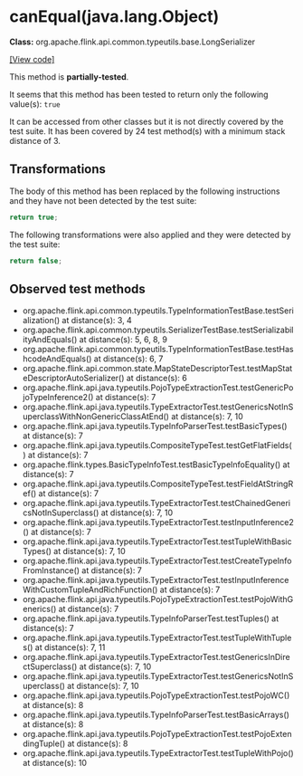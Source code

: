 # canEqual(java.lang.Object)

**Class:** org.apache.flink.api.common.typeutils.base.LongSerializer

[[View code]](https://github.com/apache/flink/blob/740f711c4ec9c4b7cdefd01c9f64857c345a68a1/flink-core/src/main/java//org/apache/flink/api/common/typeutils/base/LongSerializer.java#L83)

This method is **partially-tested**.

It seems that this method has been tested to return only the following value(s): `true`


It can be accessed from other classes but it is not directly covered by the test suite. 
It has been covered by 24 test method(s) with a minimum stack distance of 3.

## Transformations


The body of this method has been replaced by the following instructions and they have not been detected by the test suite:

```Java
return true;
```

The following transformations were also applied and they were detected by the test suite:

```Java
return false;
```





## Observed test methods

* org.apache.flink.api.common.typeutils.TypeInformationTestBase.testSerialization() at distance(s): 3, 4
* org.apache.flink.api.common.typeutils.SerializerTestBase.testSerializabilityAndEquals() at distance(s): 5, 6, 8, 9
* org.apache.flink.api.common.typeutils.TypeInformationTestBase.testHashcodeAndEquals() at distance(s): 6, 7
* org.apache.flink.api.common.state.MapStateDescriptorTest.testMapStateDescriptorAutoSerializer() at distance(s): 6
* org.apache.flink.api.java.typeutils.PojoTypeExtractionTest.testGenericPojoTypeInference2() at distance(s): 7
* org.apache.flink.api.java.typeutils.TypeExtractorTest.testGenericsNotInSuperclassWithNonGenericClassAtEnd() at distance(s): 7, 10
* org.apache.flink.api.java.typeutils.TypeInfoParserTest.testBasicTypes() at distance(s): 7
* org.apache.flink.api.java.typeutils.CompositeTypeTest.testGetFlatFields() at distance(s): 7
* org.apache.flink.types.BasicTypeInfoTest.testBasicTypeInfoEquality() at distance(s): 7
* org.apache.flink.api.java.typeutils.CompositeTypeTest.testFieldAtStringRef() at distance(s): 7
* org.apache.flink.api.java.typeutils.TypeExtractorTest.testChainedGenericsNotInSuperclass() at distance(s): 7, 10
* org.apache.flink.api.java.typeutils.TypeExtractorTest.testInputInference2() at distance(s): 7
* org.apache.flink.api.java.typeutils.TypeExtractorTest.testTupleWithBasicTypes() at distance(s): 7, 10
* org.apache.flink.api.java.typeutils.TypeExtractorTest.testCreateTypeInfoFromInstance() at distance(s): 7
* org.apache.flink.api.java.typeutils.TypeExtractorTest.testInputInferenceWithCustomTupleAndRichFunction() at distance(s): 7
* org.apache.flink.api.java.typeutils.PojoTypeExtractionTest.testPojoWithGenerics() at distance(s): 7
* org.apache.flink.api.java.typeutils.TypeInfoParserTest.testTuples() at distance(s): 7
* org.apache.flink.api.java.typeutils.TypeExtractorTest.testTupleWithTuples() at distance(s): 7, 11
* org.apache.flink.api.java.typeutils.TypeExtractorTest.testGenericsInDirectSuperclass() at distance(s): 7, 10
* org.apache.flink.api.java.typeutils.TypeExtractorTest.testGenericsNotInSuperclass() at distance(s): 7, 10
* org.apache.flink.api.java.typeutils.PojoTypeExtractionTest.testPojoWC() at distance(s): 8
* org.apache.flink.api.java.typeutils.TypeInfoParserTest.testBasicArrays() at distance(s): 8
* org.apache.flink.api.java.typeutils.PojoTypeExtractionTest.testPojoExtendingTuple() at distance(s): 8
* org.apache.flink.api.java.typeutils.TypeExtractorTest.testTupleWithPojo() at distance(s): 10

